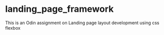 # landing_page_framework
This is an Odin assignment on Landing page layout development using css flexbox

